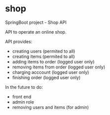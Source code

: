 # shop
SpringBoot project - Shop API

API to operate an online shop.

API provides:
- creating users (permited to all)
- creating items (permited to all)
- adding items to order (logged user only)
- removing items from order (logged user only) 
- charging acccount (logged user only)
- finishing order (logged user only)



In the future to do:
- front end
- admin role
- removing users and items (for admin)
